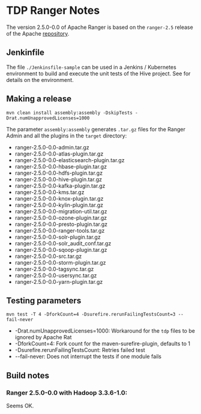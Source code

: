 # TDP Ranger Notes

The version 2.5.0-0.0 of Apache Ranger is based on the `ranger-2.5` release of the Apache [repository](https://github.com/apache/ranger/tree/ranger-2.5).

## Jenkinfile

The file `./Jenkinsfile-sample` can be used in a Jenkins / Kubernetes environment to build and execute the unit tests of the Hive project. See []() for details on the environment.

## Making a release

```
mvn clean install assembly:assembly -DskipTests -Drat.numUnapprovedLicenses=1000
```

The parameter `assembly:assembly` generates `.tar.gz` files for the Ranger Admin and all the plugins in the `target` directory:

- ranger-2.5.0-0.0-admin.tar.gz
- ranger-2.5.0-0.0-atlas-plugin.tar.gz
- ranger-2.5.0-0.0-elasticsearch-plugin.tar.gz
- ranger-2.5.0-0.0-hbase-plugin.tar.gz
- ranger-2.5.0-0.0-hdfs-plugin.tar.gz
- ranger-2.5.0-0.0-hive-plugin.tar.gz
- ranger-2.5.0-0.0-kafka-plugin.tar.gz
- ranger-2.5.0-0.0-kms.tar.gz
- ranger-2.5.0-0.0-knox-plugin.tar.gz
- ranger-2.5.0-0.0-kylin-plugin.tar.gz
- ranger-2.5.0-0.0-migration-util.tar.gz
- ranger-2.5.0-0.0-ozone-plugin.tar.gz
- ranger-2.5.0-0.0-presto-plugin.tar.gz
- ranger-2.5.0-0.0-ranger-tools.tar.gz
- ranger-2.5.0-0.0-solr-plugin.tar.gz
- ranger-2.5.0-0.0-solr_audit_conf.tar.gz
- ranger-2.5.0-0.0-sqoop-plugin.tar.gz
- ranger-2.5.0-0.0-src.tar.gz
- ranger-2.5.0-0.0-storm-plugin.tar.gz
- ranger-2.5.0-0.0-tagsync.tar.gz
- ranger-2.5.0-0.0-usersync.tar.gz
- ranger-2.5.0-0.0-yarn-plugin.tar.gz

## Testing parameters

```
mvn test -T 4 -DforkCount=4 -Dsurefire.rerunFailingTestsCount=3 --fail-never
```

- -Drat.numUnapprovedLicenses=1000: Workaround for the `tdp` files to be ignored by Apache Rat
- -DforkCount=4: Fork count for the maven-surefire-plugin, defaults to 1
- -Dsurefire.rerunFailingTestsCount: Retries failed test
- --fail-never: Does not interrupt the tests if one module fails

## Build notes

### Ranger 2.5.0-0.0 with Hadoop 3.3.6-1.0:

Seems OK.
